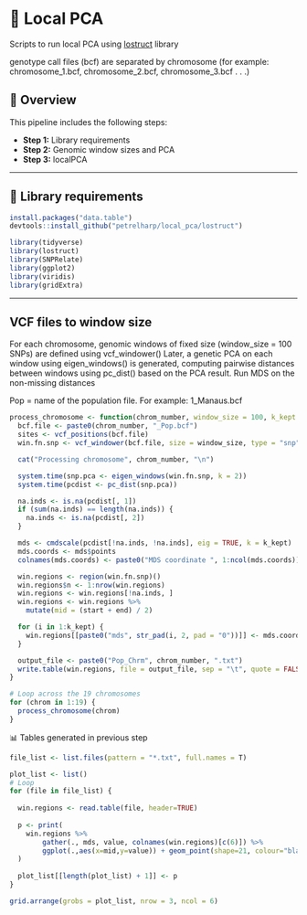 # 🚀 Local PCA

Scripts to run local PCA using
[lostruct](https://doi.org/10.1534/genetics.118.301747) library

genotype call files (bcf) are separated by chromosome (for example:
chromosome_1.bcf, chromosome_2.bcf, chromosome_3.bcf . . .)

## 🧭 Overview

This pipeline includes the following steps:

- **Step 1:** Library requirements  
- **Step 2:** Genomic window sizes and PCA
- **Step 3:** localPCA

------------------------------------------------------------------------

## 🔧 Library requirements

``` r
install.packages("data.table")
devtools::install_github("petrelharp/local_pca/lostruct")

library(tidyverse)
library(lostruct)
library(SNPRelate)
library(ggplot2)
library(viridis)
library(gridExtra)
```

------------------------------------------------------------------------

## VCF files to window size

For each chromosome, genomic windows of fixed size (window_size = 100
SNPs) are defined using vcf_windower() Later, a genetic PCA on each
window using eigen_windows() is generated, computing pairwise distances
between windows using pc_dist() based on the PCA result. Run MDS on the
non-missing distances

Pop = name of the population file. For example: 1_Manaus.bcf

``` r
process_chromosome <- function(chrom_number, window_size = 100, k_kept = 2) {
  bcf.file <- paste0(chrom_number, "_Pop.bcf")
  sites <- vcf_positions(bcf.file)
  win.fn.snp <- vcf_windower(bcf.file, size = window_size, type = "snp", sites = sites)

  cat("Processing chromosome", chrom_number, "\n")

  system.time(snp.pca <- eigen_windows(win.fn.snp, k = 2))
  system.time(pcdist <- pc_dist(snp.pca))

  na.inds <- is.na(pcdist[, 1])
  if (sum(na.inds) == length(na.inds)) {
    na.inds <- is.na(pcdist[, 2])
  }

  mds <- cmdscale(pcdist[!na.inds, !na.inds], eig = TRUE, k = k_kept)
  mds.coords <- mds$points
  colnames(mds.coords) <- paste0("MDS coordinate ", 1:ncol(mds.coords))

  win.regions <- region(win.fn.snp)()
  win.regions$n <- 1:nrow(win.regions)
  win.regions <- win.regions[!na.inds, ]
  win.regions <- win.regions %>%
    mutate(mid = (start + end) / 2)

  for (i in 1:k_kept) {
    win.regions[[paste0("mds", str_pad(i, 2, pad = "0"))]] <- mds.coords[, i]
  }

  output_file <- paste0("Pop_Chrm", chrom_number, ".txt")
  write.table(win.regions, file = output_file, sep = "\t", quote = FALSE, row.names = FALSE)
}

# Loop across the 19 chromosomes
for (chrom in 1:19) {
  process_chromosome(chrom)
}
```

📊 Tables generated in previous step

``` r
file_list <- list.files(pattern = "*.txt", full.names = T)

plot_list <- list()
# Loop 
for (file in file_list) {
  
  win.regions <- read.table(file, header=TRUE)
  
  p <- print(
    win.regions %>%
        gather(., mds, value, colnames(win.regions)[c(6)]) %>% 
        ggplot(.,aes(x=mid,y=value)) + geom_point(shape=21, colour="black", fill="lightseagreen",size=2) + facet_grid(mds~.,scales = "free") + theme(plot.title = element_text(hjust = 0.5, size=12))
  )
  
  plot_list[[length(plot_list) + 1]] <- p
}

grid.arrange(grobs = plot_list, nrow = 3, ncol = 6)
```
